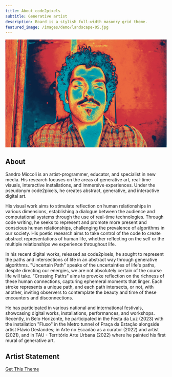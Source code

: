 ```yaml
---
title: About code2pixels
subtitle: Generative artist
description: Board is a stylish full-width masonry grid theme.
featured_image: /images/demo/landscape-05.jpg
---
```


![](/images/about/c2p_about.jpg)

## About

Sandro Miccoli is an artist-programmer, educator, and specialist in new media. His research focuses on the areas of generative art, real-time visuals, interactive installations, and immersive experiences. Under the pseudonym code2pixels, he creates abstract, generative, and interactive digital art.

His visual work aims to stimulate reflection on human relationships in various dimensions, establishing a dialogue between the audience and computational systems through the use of real-time technologies. Through code writing, he seeks to represent and promote more present and conscious human relationships, challenging the prevalence of algorithms in our society. His poetic research aims to take control of the code to create abstract representations of human life, whether reflecting on the self or the multiple relationships we experience throughout life.

In his recent digital works, released as code2pixels, he sought to represent the paths and intersections of life in an abstract way through generative algorithms. "Uncertain Path" speaks of the uncertainties of life's paths, despite directing our energies, we are not absolutely certain of the course life will take. "Crossing Paths" aims to provoke reflection on the richness of these human connections, capturing ephemeral moments that linger. Each stroke represents a unique path, and each path intersects, or not, with another, inviting observers to contemplate the beauty and time of these encounters and disconnections.

He has participated in various national and international festivals, showcasing digital works, installations, performances, and workshops. Recently, in Belo Horizonte, he participated in the Festa da Luz (2023) with the installation "Fluxo" in the Metro tunnel of Praça da Estação alongside artist Flávio Deslandes; in Arte no Escadão as a curator (2022) and artist (2021), and in TAU - Território Arte Urbana (2022) where he painted his first mural of generative art.

## Artist Statement


<a href="https://jekyllthemes.io/theme/board-portfolio-jekyll-theme" class="button button--large">Get This Theme</a>